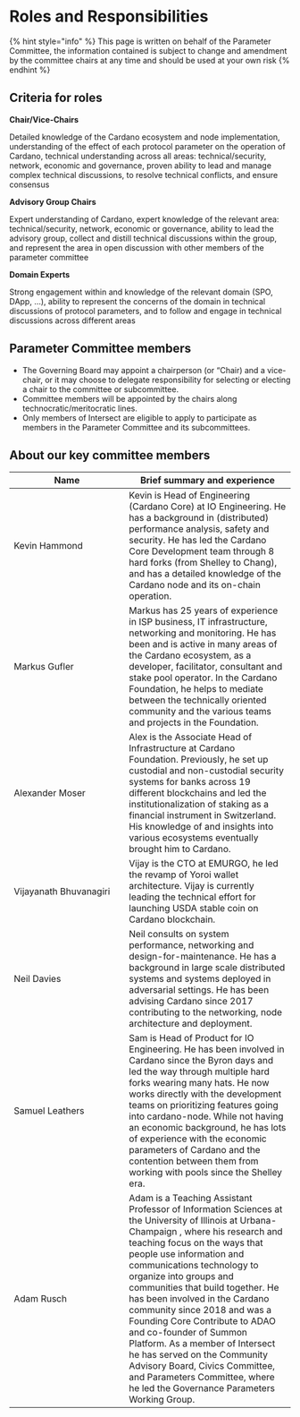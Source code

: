 # Roles and Responsibilities

{% hint style="info" %}
This page is written on behalf of the Parameter Committee, the information contained is subject to change and amendment by the committee chairs at any time and should be used at your own risk
{% endhint %}

## Criteria for roles

**Chair/Vice-Chairs**

Detailed knowledge of the Cardano ecosystem and node implementation, understanding of the effect of each protocol parameter on the operation of Cardano, technical understanding across all areas: technical/security, network, economic and governance, proven ability to lead and manage complex technical discussions, to resolve technical conflicts, and ensure consensus&#x20;

**Advisory Group Chairs**

Expert understanding of Cardano, expert knowledge of the relevant area: technical/security, network, economic or governance, ability to lead the advisory group, collect and distill technical discussions within the group, and represent the area in open discussion with other members of the parameter committee

**Domain Experts**

Strong engagement within and knowledge of the relevant domain (SPO, DApp, …), ability to represent the concerns of the domain in technical discussions of protocol parameters, and to follow and engage in technical discussions across different areas

## Parameter Committee members

* The Governing Board may appoint a chairperson (or “Chair) and a vice-chair, or it may choose to delegate responsibility for selecting or electing a chair to the committee or subcommittee.
* Committee members will be appointed by the chairs along technocratic/meritocratic lines.
* Only members of Intersect are eligible to apply to participate as members in the Parameter Committee and its subcommittees.

## About our key committee members&#x20;



<table><thead><tr><th width="219">Name</th><th width="323">Brief summary and experience</th></tr></thead><tbody><tr><td>Kevin Hammond</td><td>Kevin is Head of Engineering (Cardano Core) at IO Engineering. He has a background in (distributed) performance analysis, safety and security. He has led the Cardano Core Development team through 8 hard forks (from Shelley to Chang), and has a detailed knowledge of the Cardano node and its on-chain operation.</td></tr><tr><td>Markus Gufler</td><td>Markus has 25 years of experience in ISP business, IT infrastructure, networking and monitoring. He has been and is active in many areas of the Cardano ecosystem, as a developer, facilitator, consultant and stake pool operator. In the Cardano Foundation, he helps to mediate between the technically oriented community and the various teams and projects in the Foundation.</td></tr><tr><td>Alexander Moser</td><td>Alex is the Associate Head of Infrastructure at Cardano Foundation. Previously, he set up custodial and non-custodial security systems for banks across 19 different blockchains and led the institutionalization of staking as a financial instrument in Switzerland. His knowledge of and insights into various ecosystems eventually brought him to Cardano.</td></tr><tr><td>Vijayanath Bhuvanagiri</td><td>Vijay is the CTO at EMURGO, he led the revamp of Yoroi wallet architecture. Vijay is currently leading the technical effort for launching USDA stable coin on Cardano blockchain.</td></tr><tr><td>Neil Davies</td><td>Neil consults on system performance, networking and design-for-maintenance. He has a background in large scale distributed systems and systems deployed in adversarial settings. He has been advising Cardano since 2017 contributing to the networking, node architecture and deployment.</td></tr><tr><td>Samuel Leathers</td><td>Sam is Head of Product for IO Engineering. He has been involved in Cardano since the Byron days and led the way through multiple hard forks wearing many hats. He now works directly with the development teams on prioritizing features going into cardano-node. While not having an economic background, he has lots of experience with the economic parameters of Cardano and the contention between them from working with pools since the Shelley era.</td></tr><tr><td>Adam Rusch</td><td>Adam is a Teaching Assistant Professor of Information Sciences at the University of Illinois at Urbana-Champaign , where his research and teaching focus on the ways that people use information and communications technology to organize into groups and communities that build together. He has been involved in the Cardano community since 2018 and was a Founding Core Contribute to ADAO and co-founder of Summon Platform. As a member of Intersect he has served on the Community Advisory Board, Civics Committee, and Parameters Committee, where he led the Governance Parameters Working Group.</td></tr></tbody></table>

